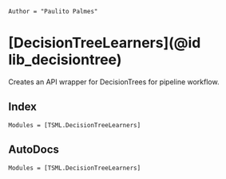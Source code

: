 ```@meta
Author = "Paulito Palmes"
```

# [DecisionTreeLearners](@id lib_decisiontree)
Creates an API wrapper for DecisionTrees for pipeline workflow.

## Index
```@index
Modules = [TSML.DecisionTreeLearners]
```

## AutoDocs
```@autodocs
Modules = [TSML.DecisionTreeLearners]
```
